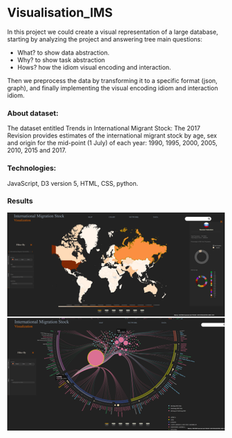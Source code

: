 # Visualisation_IMS

In this project we could create a visual representation of a large database, starting by analyzing the project and answering tree main questions:

- What? to show data abstraction.
- Why? to show task abstraction
- Hows? how the idiom visual encoding and interaction. 

Then we preprocess the data by transforming it to a specific format (json, graph), and finally implementing the visual encoding idiom and 
interaction idiom.


### About dataset:

The dataset entitled Trends in International Migrant Stock: The 2017 Revision provides estimates of the international migrant stock 
by age, sex and origin for the mid-point (1 July) of each year: 1990, 1995, 2000, 2005, 2010, 2015 and 2017.


### Technologies:
JavaScript, D3 version 5, HTML, CSS, python.

### Results

<img src="img/map.png">

<img src="img/graph.png">
